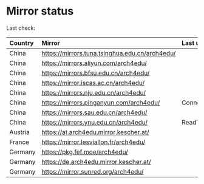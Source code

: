 <script src="./time.js"></script>
# Mirror status
Last check: <script type="text/javascript">localize(1678220517.656514);</script>

|Country|Mirror|Last update|
|:------|:-----|:----------|
|China|https://mirrors.tuna.tsinghua.edu.cn/arch4edu/|<script type="text/javascript">localize(1678171261);</script>|
|China|https://mirrors.aliyun.com/arch4edu/|<script type="text/javascript">localize(1678127777);</script>|
|China|https://mirrors.bfsu.edu.cn/arch4edu/|<script type="text/javascript">localize(1678171261);</script>|
|China|https://mirror.iscas.ac.cn/arch4edu/|<script type="text/javascript">localize(1678171261);</script>|
|China|https://mirrors.nju.edu.cn/arch4edu/|<script type="text/javascript">localize(1678171261);</script>|
|China|https://mirrors.pinganyun.com/arch4edu/|ConnectionError|
|China|https://mirrors.sau.edu.cn/arch4edu/|<script type="text/javascript">localize(1673850842);</script>|
|China|https://mirrors.ynu.edu.cn/arch4edu/|ReadTimeout|
|Austria|https://at.arch4edu.mirror.kescher.at/|<script type="text/javascript">localize(1678171261);</script>|
|France|https://mirror.lesviallon.fr/arch4edu/|<script type="text/javascript">localize(1678171261);</script>|
|Germany|https://pkg.fef.moe/arch4edu/|<script type="text/javascript">localize(1678171261);</script>|
|Germany|https://de.arch4edu.mirror.kescher.at/|<script type="text/javascript">localize(1678171261);</script>|
|Germany|https://mirror.sunred.org/arch4edu/|<script type="text/javascript">localize(1678171261);</script>|

<script src="./tablefilter/tablefilter.js"></script>
<script src="./table.js"></script>